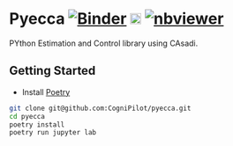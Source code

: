 # Pyecca [![Binder](https://mybinder.org/badge_logo.svg)](https://mybinder.org/v2/gh/cognipilot/pyecca/main) [<img src="https://jupyter.org/assets/logos/rectanglelogo-greytext-orangebody-greymoons.svg" height="20" title="JupyterLab">](https://mybinder.org/v2/gh/cognipilot/pyecca/main?urlpath=lab) [![nbviewer](https://img.shields.io/badge/view%20on-nbviewer-brightgreen.svg)](http://nbviewer.jupyter.org/github/cognipilot/pyecca/tree/main)

PYthon Estimation and Control library using CAsadi.

## Getting Started

* Install [Poetry](https://python-poetry.org/docs/#installation)

```bash
git clone git@github.com:CogniPilot/pyecca.git
cd pyecca
poetry install
poetry run jupyter lab
```
